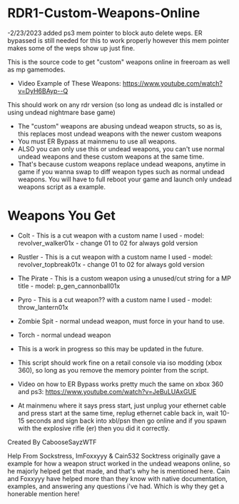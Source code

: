 # RDR1-Custom-Weapons-Online
-2/23/2023 added ps3 mem pointer to block auto delete weps. ER bypassed is still needed for this to work properly
however this mem pointer makes some of the weps show up just fine.

This is the source code to get "custom" weapons online in freeroam as well as mp gamemodes.
- Video Example of These Weapons: https://www.youtube.com/watch?v=DyH6BAyp--Q



This should work on any rdr version (so long as undead dlc is installed or using undead nightmare base game)
- The "custom" weapons are abusing undead weapon structs, so as is, this replaces most undead weapons with the newer custom weapons
- You must ER Bypass at mainmenu to use all weapons.
- ALSO you can only use this or undead weapons, you can't use normal undead weapons and these custom weapons at the same time.
- That's because custom weapons replace undead weapons, anytime in game if you wanna swap to diff weapon types such as normal undead weapons. You will have to full reboot your game and launch only undead weapons script as a example.

# Weapons You Get
- Colt - This is a cut weapon with a custom name I used - model: revolver_walker01x - change 01 to 02 for always gold version
- Rustler - This is a cut weapon with a custom name I used - model: revolver_topbreak01x - change 01 to 02 for always gold version
- The Pirate - This is a custom weapon using a unused/cut string for a MP title - model: p_gen_cannonball01x
- Pyro - This is a cut weapon?? with a custom name I used - model: throw_lantern01x
- Zombie Spit - normal undead weapon, must force in your hand to use.
- Torch - normal undead weapon
- This is a work in progress so this may be updated in the future.



- This script should work fine on a retail console via iso modding (xbox 360), so long as you remove the memory pointer from the script.

- Video on how to ER Bypass works pretty much the same on xbox 360 and ps3: https://www.youtube.com/watch?v=JeBuLUAxGUE
- At mainmenu where it says press start, just unplug your ethernet cable and press start at the same time, replug ethernet cable back in, wait 10-15 seconds and sign back into xbl/psn then go online and if you spawn with the explosive rifle (er) then you did it correctly.

Created By CabooseSayzWTF

Help From Sockstress, ImFoxxyyy & Cain532
Socktress originally gave a example for how a weapon struct worked in the undead weapons online, so he majorly helped get that made, and that's why he is mentioned here. Cain and Foxxyyy have helped more than they know with native documentation, examples, and answering any questions i've had. Which is why they get a honerable mention here!
